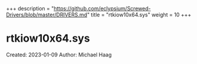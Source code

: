 +++
description = "https://github.com/eclypsium/Screwed-Drivers/blob/master/DRIVERS.md"
title = "rtkiow10x64.sys"
weight = 10
+++

# rtkiow10x64.sys

Created: 2023-01-09
Author: Michael Haag


